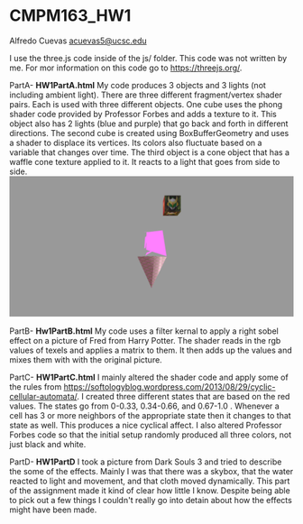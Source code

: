 # CMPM163_HW1
Alfredo Cuevas
acuevas5@ucsc.edu

I use the three.js code inside of the js/ folder. This code was not written by me. For mor information on this code go to https://threejs.org/. 

PartA- <b>HW1PartA.html</b>
My code produces 3 objects and 3 lights (not including ambient light). There are three different fragment/vertex shader pairs. Each is used with three different objects. One cube uses the phong shader code provided by Professor Forbes and adds a texture to it. This object also has 2 lights (blue and purple) that go back and forth in different directions. The second cube is created using BoxBufferGeometry and uses a shader to displace its vertices. Its colors also fluctuate based on a variable that changes over time. The third object is a cone object that has a waffle cone texture applied to it. It reacts to a light that goes from side to side. <img src="HW1PartAPic.png">

PartB- <b>Hw1PartB.html</b>
My code uses a filter kernal to apply a right sobel effect on a picture of Fred from Harry Potter. The shader reads in the rgb values of texels and applies a matrix to them. It then adds up the values and mixes them with with the original picture. 

PartC- <b>HW1PartC.html</b>
I mainly altered the shader code and apply some of the rules from https://softologyblog.wordpress.com/2013/08/29/cyclic-cellular-automata/. I created three different states that are based on the red values. The states go from 0-0.33, 0.34-0.66, and 0.67-1.0 . Whenever a cell has 3 or more neighbors of the appropriate state then it changes to that state as well. This produces a nice cyclical affect. I also altered Professor Forbes code so that the initial setup randomly produced all three colors, not just black and white.  

PartD- <b>HW1PartD</b>
I took a picture from Dark Souls 3 and tried to describe the some of the effects. Mainly I was that there was a skybox, that the water reacted to light and movement, and that cloth moved dynamically. This part of the assignment made it kind of clear how little I know. Despite being able to pick out a few things I couldn't really go into detain about how the effects might have been made. 
